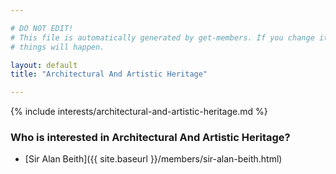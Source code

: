 ```yaml
---

# DO NOT EDIT!
# This file is automatically generated by get-members. If you change it, bad
# things will happen.

layout: default
title: "Architectural And Artistic Heritage"

---
```


{% include interests/architectural-and-artistic-heritage.md %}

### Who is interested in Architectural And Artistic Heritage?


* [Sir Alan Beith]({{ site.baseurl }}/members/sir-alan-beith.html)
